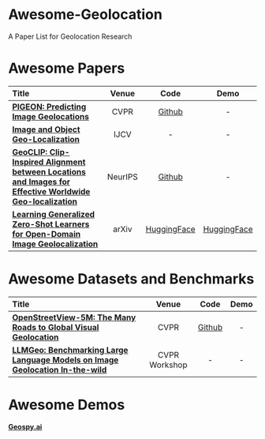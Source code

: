 # Awesome-Geolocation
A Paper List for Geolocation Research

# Awesome Papers

|  Title  |   Venue  |   Code   |   Demo   |
|:--------|:--------:|:--------:|:--------:|
| [**PIGEON: Predicting Image Geolocations**](https://arxiv.org/abs/2307.05845) | CVPR | [Github](https://github.com/LukasHaas/PIGEON) | - |
| [**Image and Object Geo-Localization**](https://link.springer.com/article/10.1007/s11263-023-01942-3) | IJCV | - | - |
| [**GeoCLIP: Clip-Inspired Alignment between Locations and Images for Effective Worldwide Geo-localization**](https://arxiv.org/abs/2309.16020v2) | NeurIPS |[Github](https://github.com/VicenteVivan/geo-clip?tab=readme-ov-file) | - |
| [**Learning Generalized Zero-Shot Learners for Open-Domain Image Geolocalization**](https://arxiv.org/abs/2302.00275) | arXiv | [HuggingFace](https://huggingface.co/geolocal/StreetCLIP) | [HuggingFace](https://huggingface.co/geolocal/StreetCLIP) |



# Awesome Datasets and Benchmarks

|  Title  |   Venue  |   Code   |   Demo   |
|:--------|:--------:|:--------:|:--------:|
| [**OpenStreetView-5M: The Many Roads to Global Visual Geolocation**](https://arxiv.org/pdf/2404.18873) | CVPR | [Github](https://github.com/gastruc/osv5m) | - |
| [**LLMGeo: Benchmarking Large Language Models on Image Geolocation In-the-wild**](https://arxiv.org/pdf/2405.20363) | CVPR Workshop | - | - |

# Awesome Demos

[**Geospy.ai**](https://geospy.ai/)
